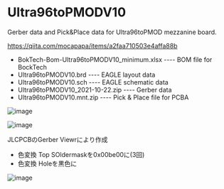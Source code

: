 # Ultra96toPMODV10

Gerber data and Pick&Place data for Ultra96toPMOD mezzanine board.

https://qiita.com/mocapapa/items/a2faa710503e4affa88b

- BokTech-Bom-Ultra96toPMODV10_minimum.xlsx ---- BOM file for BockTech
- Ultra96toPMODV10.brd ---- EAGLE layout data
- Ultra96toPMODV10.sch ---- EAGLE schematic data
- Ultra96toPMODV10_2021-10-22.zip ---- Gerber data
- Ultra96toPMODV10.mnt.zip ---- Pick & Place file for PCBA

![image](https://user-images.githubusercontent.com/64763/183347072-aa02bebf-6ecb-4c90-b478-86181b36bd81.png)

![image](https://user-images.githubusercontent.com/64763/183347653-14fc9460-2da2-4bb5-bef1-bcc6c386d05d.png)

JLCPCBのGerber Viewrにより作成
- 色変換 Top SOldermaskを0x00be00に(3回)
- 色変換 Holeを黒色に

![image](https://user-images.githubusercontent.com/64763/183350051-a72a8469-b3f4-40f1-b3a1-04dac5a4da81.png)
